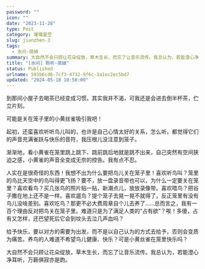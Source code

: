 ```yaml
---
password: ""
icon: ""
date: "2023-11-28"
type: Post
category: 璀璨星空
slug: jianzhen-3
tags:
  - 水问-简媜
summary: 大自然不会只顾让花朵绽放，草木生长，而忘了让音乐流传。我总认为，若能澄心净耳听，万籁俱寂亦是韵。
title: "[水问] 聆听-简媜"
status: Published
urlname: 593b6cd6-7cf3-4732-9f6c-3a1ec2ec5bd7
updated: "2024-05-18 10:58:00"
---
```


到那间小屋子去喝茶已经变成习惯。其实我并不渴，可我还是会进去倒半杯茶，伫立片刻。

可能是关在笼子里的小黄丝雀吸引我吧！

起初，还蛮喜欢听听鸟儿叫的，也许是自己心情太好的关系，怎么听，都觉得它们的声音充满雀跃与快乐的音符，我压根儿没注意到笼子。

渐渐地，看小黄雀在笼里跳上跳下、跳前跳后地就是跳不出来，自己突然有空间狭迫之感，小黄雀的声音全变成无奈的控告。我有点不忍。

人实在是很奇怪的东西！我想不出为什么要把鸟儿关在笼子里！喜欢听鸟叫？笼里的鸟比天空中的鸟叫得更飞扬？要不，放一盘录音带也可以，为什么一定要关在笼里？喜欢看鸟？买几张鸟的照片贴一贴，新潮点儿，放放录像带。喜欢喂鸟？把谷子撒在地上还不是一样。喜欢遛鸟？提个笼子去晃一晃不就得了，反正笼里有没有鸟儿没啥差别。喜欢吃鸟？那更不必大费周章自个儿去养了……总而言之，我有一百个理由反对把鸟关在笼子里。难道只是为了满足人类的“占有欲”？唉！多傻，占有又怎样，还巴望死后它会到坟头去泣几声血吗？

给予快乐，要以对方的需要为出发，而不是以自己认为的方式去给予，否则会变质为痛苦。养鸟的人难道不希望鸟儿健康、快乐？可是小黄丝雀在笼里快乐吗？

大自然不会只顾让花朵绽放，草木生长，而忘了让音乐流传。我总认为，若能澄心净耳听，万籁俱寂亦是韵。
